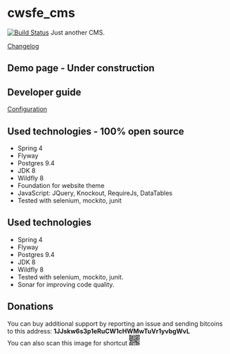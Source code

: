 cwsfe_cms
=========
[![Build Status](https://travis-ci.org/RadoslawOsinski/cwsfe_cms.svg?branch=master)](https://travis-ci.org/RadoslawOsinski/cwsfe_cms)
Just another CMS.

[Changelog](CHANGELOG.md)

Demo page - Under construction
---

Developer guide
---
[Configuration](/cwsfe_cms_website/env_configuration/standalone/configure.txt)

Used technologies - 100% open source
---
- Spring 4
- Flyway
- Postgres 9.4
- JDK 8
- Wildfly 8
- Foundation for website theme
- JavaScript: JQuery, Knockout, RequireJs, DataTables
- Tested with selenium, mockito, junit

Used technologies
---
- Spring 4
- Flyway
- Postgres 9.4
- JDK 8
- Wildfly 8
- Tested with selenium, mockito, junit.
- Sonar for improving code quality.

Donations
---
You can buy additional support by reporting an issue and sending bitcoins to this address: <b>1JJskw6s3p1eRuCW1cHWMwTuVr1yvbgWvL</b>
<br/>
You can also scan this image for shortcut <img style="width: 24px; height 24px;" src="donations/BitcoinPublicKey_50x50_1JJskw6s3p1eRuCW1cHWMwTuVr1yvbgWvL.png">
